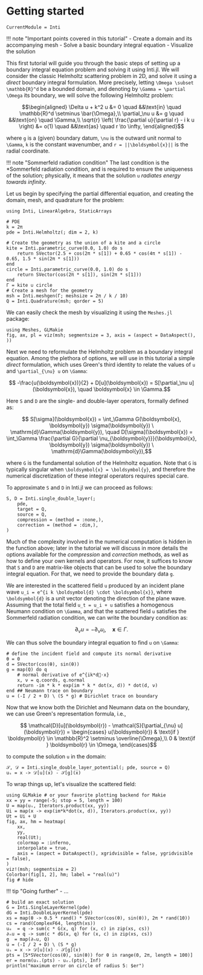 # Getting started

```@meta
CurrentModule = Inti
```

!!! note "Important points covered in this tutorial"
      - Create a domain and its accompanying mesh
      - Solve a basic boundary integral equation
      - Visualize the solution

This first tutorial will guide you through the basic steps of setting up a
boundary integral equation problem and solving it using Inti.jl. We will
consider the classic Helmholtz scattering problem in 2D, and solve it using a
*direct* boundary integral formulation. More precisely, letting ``\Omega \subset
\mathbb{R}^d`` be a bounded domain, and denoting by ``\Gamma = \partial \Omega``
its boundary, we will solve the following Helmholtz problem:

```math
\begin{aligned}
    \Delta u + k^2 u  &= 0 \quad &&\text{in} \quad \mathbb{R}^d \setminus \bar{\Omega},\\
    \partial_\nu u &= g \quad &&\text{on} \quad \Gamma,\\
    \sqrt{r} \left( \frac{\partial u}{\partial r} - i k u \right) &= o(1) \quad &&\text{as} \quad r \to \infty,
\end{aligned}
```

where ``g`` is a (given) boundary datum, ``\nu`` is the outward unit normal to
``\Gamma``, ``k`` is the constant wavenumber, and ``r = ||\boldsymbol{x}||`` is
the radial coordinate. 

!!! note "Sommerfeld radiation condition"
    The last condition is the *Sommerfeld radiation condition, and is required
    to ensure the uniqueness of the solution; physically, it means that the
    solution ``u`` *radiates energy towards infinity*.

Let us begin by specifying the partial differential equation, and creating the
domain, mesh, and quadrature for the problem:

```@example getting_started
using Inti, LinearAlgebra, StaticArrays

# PDE
k = 2π
pde = Inti.Helmholtz(; dim = 2, k)

# Create the geometry as the union of a kite and a circle
kite = Inti.parametric_curve(0.0, 1.0) do s
    return SVector(2.5 + cos(2π * s[1]) + 0.65 * cos(4π * s[1]) - 0.65, 1.5 * sin(2π * s[1]))
end
circle = Inti.parametric_curve(0.0, 1.0) do s
    return SVector(cos(2π * s[1]), sin(2π * s[1]))
end
Γ = kite ∪ circle
# Create a mesh for the geometry
msh = Inti.meshgen(Γ; meshsize = 2π / k / 10)
Q = Inti.Quadrature(msh; qorder = 5)
```

We can easily check the mesh by visualizing it using the `Meshes.jl` package:

```@example getting_started
using Meshes, GLMakie
fig, ax, pl = viz(msh; segmentsize = 3, axis = (aspect = DataAspect(), ))
```

Next we need to reformulate the Helmholtz problem as a boundary integral
equation. Among the plethora of options, we will use in this tutorial a simple
*direct* formulation, which uses Green's third identity to relate the values of
``u`` and ``\partial_{\nu} u`` on ``\Gamma``:

```math
    -\frac{u(\boldsymbol{x})}{2} + D[u](\boldsymbol{x}) = S[\partial_\nu u](\boldsymbol{x}), \quad \boldsymbol{x} \in \Gamma.
```

Here ``S`` and ``D`` are the single- and double-layer operators, formally
defined as:

```math
    S[\sigma](\boldsymbol{x}) = \int_\Gamma G(\boldsymbol{x}, \boldsymbol{y}) \sigma(\boldsymbol{y}) \ \mathrm{d}\Gamma(\boldsymbol{y}), \quad
    D[\sigma](\boldsymbol{x}) = \int_\Gamma \frac{\partial G}{\partial \nu_{\boldsymbol{y}}}(\boldsymbol{x}, \boldsymbol{y}) \sigma(\boldsymbol{y}) \ \mathrm{d}\Gamma(\boldsymbol{y}),
```

where ``G`` is the fundamental solution of the Helmholtz equation. Note that
``G`` is typically singular when ``\boldsymbol{x} = \boldsymbol{y}``, and
therefore the numerical discretization of these integral operators requires
special care.

To approximate ``S`` and ``D`` in Inti.jl we can proceed as follows:

```@example getting_started
S, D = Inti.single_double_layer(;
    pde,
    target = Q,
    source = Q,
    compression = (method = :none,),
    correction = (method = :dim,),
)
```

Much of the complexity involved in the numerical computation is hidden in the
function above; later in the tutorial we will discuss in more details the
options available for the *compression* and *correction* methods, as well as how
to define your own kernels and operators. For now, it suffices to know that `S`
and `D` are matrix-like objects that can be used to solve the boundary integral
equation. For that, we need to provide the boundary data ``g``. 

We are interested in the scattered field ``u`` produced by an incident plane
wave ``u_i = e^{i k \boldsymbol{d} \cdot \boldsymbol{x}}``, where
``\boldsymbol{d}`` is a unit vector denoting the direction of the plane wave.
Assuming that the total field ``u_t = u_i + u`` satisfies a homogenous Neumann
condition on ``\Gamma``, and that the scattered field ``u`` satisfies the
Sommerfeld radiation condition, we can write the boundary condition as:

```math
    \partial_\nu u = -\partial_\nu u_i, \quad \boldsymbol{x} \in \Gamma.
```

We can thus solve the boundary integral equation to find ``u`` on ``\Gamma``:

```@example getting_started
# define the incident field and compute its normal derivative
θ = 0
d = SVector(cos(θ), sin(θ))
g = map(Q) do q
    # normal derivative of e^{ik*d⃗⋅x}
    x, ν = q.coords, q.normal
    return -im * k * exp(im * k * dot(x, d)) * dot(d, ν)
end ## Neumann trace on boundary
u = (-I / 2 + D) \ (S * g) # Dirichlet trace on boundary
```

Now that we know both the Dirichlet and Neumann data on the boundary, we can use
Green's representation formula, i.e., 

```math
    \mathcal{D}[u](\boldsymbol{r}) - \mathcal{S}[\partial_{\nu} u](\boldsymbol{r}) = \begin{cases}
        u(\boldsymbol{r}) & \text{if } \boldsymbol{r} \in \mathbb{R}^2 \setminus \overline{\Omega},\\
        0 & \text{if } \boldsymbol{r} \in \Omega,
    \end{cases}
```

to compute the solution ``u`` in the domain:

```@example getting_started
𝒮, 𝒟 = Inti.single_double_layer_potential(; pde, source = Q)
uₛ = x -> 𝒟[u](x) - 𝒮[g](x)
```

To wrap things up, let's visualize the scattered field:

```@example getting_started
using GLMakie # or your favorite plotting backend for Makie
xx = yy = range(-5; stop = 5, length = 100)
U = map(uₛ, Iterators.product(xx, yy))
Ui = map(x -> exp(im*k*dot(x, d)), Iterators.product(xx, yy))
Ut = Ui + U
fig, ax, hm = heatmap(
    xx,
    yy,
    real(Ut);
    colormap = :inferno,
    interpolate = true,
    axis = (aspect = DataAspect(), xgridvisible = false, ygridvisible = false),
)
viz!(msh; segmentsize = 2)
Colorbar(fig[1, 2], hm; label = "real(u)")
fig # hide
```

!!! tip "Going further"
    - ...

```@example getting_started
# build an exact solution
G = Inti.SingleLayerKernel(pde)
dG = Inti.DoubleLayerKernel(pde)
xs = map(θ -> 0.5 * rand() * SVector(cos(θ), sin(θ)), 2π * rand(10))
cs = rand(ComplexF64, length(xs))
uₑ  = q -> sum(c * G(x, q) for (x, c) in zip(xs, cs))
∂ₙu = q -> sum(c * dG(x, q) for (x, c) in zip(xs, cs))
g  = map(∂ₙu, Q) 
u = (-I / 2 + D) \ (S * g)
uₛ = x -> 𝒟[u](x) - 𝒮[g](x)
pts = [5*SVector(cos(θ), sin(θ)) for θ in range(0, 2π, length = 100)]
er = norm(uₛ.(pts) - uₑ.(pts), Inf)
println("maximum error on circle of radius 5: $er")
```
